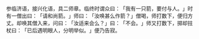参临济语，接兴化语，具二师章。临终时谓众曰：​「我有一只箭，要付与人。​」时有一僧出曰：​「请和尚箭。​」师曰：​「汝唤甚么作箭？​」僧喝，师打数下，便归方丈。却唤其僧入来，问曰：​「汝适来会么？​」曰：​「不会。​」师又打数下，掷却拄杖曰：​「已后遇明眼人，分明举似。​」便乃告寂。